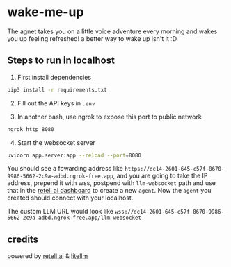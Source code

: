 # wake-me-up

The agnet takes you on a little voice adventure every morning and wakes you up feeling refreshed! a better way to wake up isn't it :D

## Steps to run in localhost

1. First install dependencies

```bash
pip3 install -r requirements.txt
```

2. Fill out the API keys in `.env`

3. In another bash, use ngrok to expose this port to public network

```bash
ngrok http 8080
```

4. Start the websocket server

```bash
uvicorn app.server:app --reload --port=8080
```

You should see a fowarding address like
`https://dc14-2601-645-c57f-8670-9986-5662-2c9a-adbd.ngrok-free.app`, and you
are going to take the IP address, prepend it with wss, postpend with
`llm-websocket` path and use that in the [retell ai dashboard](https://beta.retellai.com/dashboard) to create a new `agent`. Now
the `agent` you created should connect with your localhost.

The custom LLM URL would look like
`wss://dc14-2601-645-c57f-8670-9986-5662-2c9a-adbd.ngrok-free.app/llm-websocket`

## credits

powered by [retell ai](https://www.retellai.com/) & [litellm](https://docs.litellm.ai/docs/)